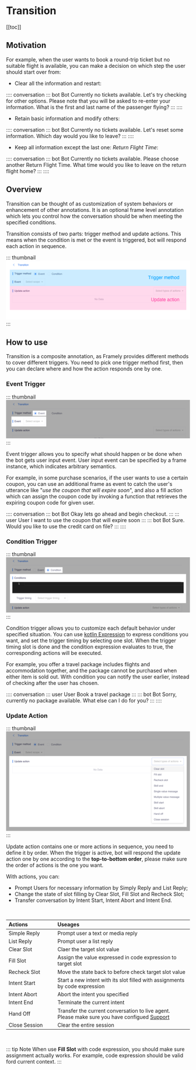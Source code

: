 # Transition

[[toc]]

## Motivation



For example, when the user wants to book a round-trip ticket but no suitable flight is available, you can make a decision on which step the user should start over from: 

- Clear all the information and restart: 

:::: conversation
::: bot Bot
Currently no tickets available. Let's try checking for other options. Please note that you will be asked to re-enter your information. What is the first and last name of the passenger flying?
:::
::::

- Retain basic information and modify others: 

:::: conversation
::: bot Bot
Currently no tickets available. Let's reset some information. Which day would you like to leave?
:::
::::

- Keep all information except the last one: *Return Flight Time*: 

:::: conversation
::: bot Bot
Currently no tickets available. Please choose another Return Flight Time. What time would you like to leave on the return flight home? 
:::
::::

## Overview

Transition can be thought of as customization of system behaviors or enhancement of other annotations. It is an optional frame level annotation which lets you control how the conversation should be when meeting the specified conditions. 

Transition consists of two parts: trigger method and update actions. This means when the condition is met or the event is triggered, bot will respond each action in sequence.

::: thumbnail
![transition](/images/annotation/transition/transition.png)
:::

## How to use

Transition is a composite annotation, as Framely provides different methods to cover different triggers. You need to pick one trigger method first, then you can declare where and how the action responds one by one. 

### Event Trigger

::: thumbnail
![transition-event](/images/annotation/transition/transition-event.png)
:::

Event trigger allows you to specify what should happen or be done when the bot gets user input event. User input event can be specified by a frame instance, which indicates arbitrary semantics. 

For example, in some purchase scenarios, if the user wants to use a certain coupon, you can use an additional frame as event to catch the user's utterance like "*use the coupon that will expire soon*", and also a fill action which can assign the coupon code by invoking a function that retrieves the expiring coupon code for given user.

:::: conversation
::: bot Bot
Okay lets go ahead and begin checkout.
:::
::: user User
I want to use the coupon that will expire soon
:::
::: bot Bot
Sure. Would you like to use the credit card on file?
:::
::::


### Condition Trigger

::: thumbnail
![transition-condition](/images/annotation/transition/transition-condition.png)
:::

Condition trigger allows you to customize each default behavior under specified situation. You can use [kotlin Expression](kotlinexpression.md) to express conditions you want, and set the trigger timing by selecting one slot. When the trigger timing slot is done and the condition expression evaluates to true, the corresponding actions will be executed. 

For example, you offer a travel package includes flights and accommodation together, and the package cannot be purchased when either item is sold out. With condition you can notify the user earlier, instead of checking after the user has chosen. 

:::: conversation
::: user User
Book a travel package 
:::
::: bot Bot
Sorry, currently no package available. What else can I do for you?
:::
::::

### Update Action

::: thumbnail
![transition-action](/images/annotation/transition/transition-action.png)
:::

Update action contains one or more actions in sequence, you need to define it by order. When the trigger is active, bot will respond the update action one by one according to the **top-to-bottom order**, please make sure the order of actions is the one you want.

With actions, you can: 
- Prompt Users for necessary information by Simply Reply and List Reply;
- Change the state of slot filling by Clear Slot, Fill Slot and Recheck Slot;
- Transfer conversation by Intent Start, Intent Abort and Intent End.

<br>

| <div style="width:120px">Actions</div>  | Useages 	|
|:------------- |:-------------	|
| Simple Reply  | Prompt user a text or media reply |
| List Reply	  | Prompt user a list reply |
| Clear Slot  	| Claer the target slot value	|
| Fill Slot     | Assign the value expressed in code expression to target slot |
| Recheck Slot  | Move the state back to before check	target slot value |
| Intent Start  | Start a new intent with its slot filled with assignments by code expression |
| Intent Abort  | Abort the intent you specified |
| Intent End    | Terminate the current intent |
| Hand Off      | Transfer the current conversation to live agent. Please make sure you have configued [Support](../support/overview.md) |
| Close Session | Clear the entire session |

<br>

::: tip Note
When use **Fill Slot** with code expression, you should make sure assignment actually works. For example, code expression should be valid ford current context.
:::


<!-- 不确定是否需要下面的细节，还是单独一个 Action 区域来讲 -->

<!-- 
#### Simple Reply

::: thumbnail
<img alt="transition-simple-reply" src="/images/annotation/transition/transition-simple-reply.png">
:::

Simple Reply is usually used to send plain and short messages to users. The messages can be text, card or payment. Learn more about this on [Channels' Overview](../channels/overview.md).



#### List Reply

::: thumbnail
<img alt="transition-list-reply" src="/images/annotation/transition/transition-list-reply.png">
:::

List Reply is also used to send messages, but targets in multi-valued scenarios. List Reply takes a Source who is expected to offer multiple values, decorates each value with the pattern defined in Body, joins them together, and transforms the result with a Header attached at the beginning and a Footer appended at the end.

Learn more about this at [Value Recommendation's Display](valuerec.md#display). These two work in the same way.



#### Clear Slot

::: thumbnail
<img alt="transition-clear-slot" src="/images/annotation/transition/transition-clear-slot.png">
:::

Clear Slot clears the Target Slot's value, so it should be used when one is not satisfied with the target slot's value, BUT has no idea what the value should be. Dialog Management will behave like the target slot has never been offered a value, after the transition.



#### Fill Slot

::: thumbnail
<img alt="transition-fill-slot" src="/images/annotation/transition/transition-fill-slot.png">
:::

Fill Slot evaluates Code Expression and assigns the result to Target Slot, so unlike Clear Slot, it suits for the case that one is not satisfied with the target slot's value, AND knows what the value is.

[Code Expression](../../guide/glossary.md#code-expression-input) here is very flexible. It accepts:

- constant
``` kotlin
1                  // target slot's type is kotlin.Int
"an apple"         // kotlin.String
City("beijing")    // entity City, who has an instance of beijing
```
- other slot
``` kotlin
slotA              // the same as slotA
```
- statement
``` kotlin
listOf(1, 2, 3)    // kotlin.Int[]
```
- function
```kotlin
getSomeFrame()     // SomeFrame

// SomeFrame is a frame, who has a slotB, typed kotlin.Int
// getSomeFrame() is a native function, defined as follows
fun getSomeFrame(): SomeFrame {
  val returnValue = SomeFrame()
  returnValue.slotB = 1
  return returnValue
}
```


#### Recheck Action

Recheck Action moves [Slot Filling stage](../../guide/slotfilling.md#five-stages-of-slot-filling) before Value Check, so it's used when Target Slot is no longer trustable from business side. One common scenario for this is a bunch of slots depend on each other, one of them changed, and the others' credibility are compromised.

!::: thumbnail
<img alt="transition-recheck" src="/images/annotation/transition/transition-recheck.png">
:::


#### Intent Start

Intent Start starts an intent. Passing contexts from the current intent/frame is optional and supported by Assignments. It will fill Code Expression into the corresponding slot DIRECTLY (skip interactions defined on that slot), if set.

Code Expression here reaches context in the same way as [Fill Slot](#fill-slot) do.

::: thumbnail
<img alt="transition-intent-start" src="/images/annotation/transition/transition-intent-start.png">
:::


#### Intent Abort

When conversation goes wrong in an abnormal way, one doesn't know how to recover it and wants to prevent further damage by simply aborting all related intents in a radical fashion. Radical here means abort the specified intent, along with the nested intent/frame in it, the hosting intents of it (children and ancestors, in programming language).

Intent Abort will also tell user `${intent?.typeName()} has been aborted!`. To customize the utterance, one needs to customize the response of [io.framely.core.AbortIntent](https://framely.naturali.io/org/5fa0e7dcf549c817cf952edd/agent/5fa27e3f3a0e9462a4a79edb/intent/5ffbe516d0953b9366732ff7?tab=2).

::: thumbnail
<img alt="transition-intent-abort" src="/images/annotation/transition/transition-intent-abort.png">
:::

#### End Action

When conversation goes wrong in a normal but not welcomed way, End Action solves the problem by stopping the current current intent/frame, along with the nested intent/frame in it immediately. For example, when all dishes are sold out, what restaurant can do is tell user his/her bad luck and end the selling intent.

End Action acts on the intent/frame who hosts it, so no extra configuration is needed.



#### Hand Off

Hand Off sends the current intent to human agents. It needs no extra configuration.

Learn more about Hand Off at [Support](../support/overview.md).



#### Close Session

Close Session is usually used when user triggers something so unwelcome that business has to terminate the current session. It needs no extra configuration.



### Mix-matches and Collaborating

Transition can be defined multiple times. Each is composed by a trigger and a sequence of actions introduced as upon.

::: thumbnail
<img alt="transition-multiple" src="/images/annotation/transition/transition-multiple.png">
:::

One must wonder what if multiple transitions are triggered at the same time?

Multiple transitions under the same intent/frame are only allowed WITHOUT duplicate triggers. And by definition, event and condition-triggered transitions will never be invoked at the same time. So does multiple event-triggered transitions. The only complexity comes from condition-triggered transitions.

When multiple condition-triggered transitions hit at the same time, Dialog Management will collect the satisfied trigger's corresponding actions and produce them together in order. The priority goes with the multiple transitions' order first, the action sequences' order inside them second. As for nested frame slots, transition on the BE nested slots' frame will be performed first, and ONLY when nothing is found will Dialog Management try to perform the hosting intent/frame's transitions.

And on the top of that, if there're different category's actions in the collected action sequence, Dialog Management would always perform the message replying and Slot Filling customizing ones first, the Dialog Management rewiring ones later, regardless of the defining order. For example, if there were a Simple Reply, an Intent Start, and another Simple Reply, Dialog Management will perform as Simple Reply, the other Simple Reply, then Intent Start.



With the serializing of actions,  the mix-matching of triggers and action sequences, and the joint of the transition, arbitrary experinces in Framely comes true. 
-->